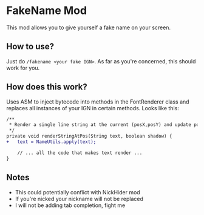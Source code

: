 # FakeName Mod
This mod allows you to give yourself a fake name on your screen.

## How to use?
Just do `/fakename <your fake IGN>`. As far as you're concerned, this should work for you.

## How does this work?
Uses ASM to inject bytecode into methods in the FontRenderer class and replaces all instances of your IGN in certain methods. Looks like this:
```diff
/**
 * Render a single line string at the current (posX,posY) and update posX
 */
private void renderStringAtPos(String text, boolean shadow) {
+   text = NameUtils.apply(text);    

    // ... all the code that makes text render ...
}
```

## Notes
- This could potentially conflict with NickHider mod
- If you're nicked your nickname will not be replaced
- I will not be adding tab completion, fight me
